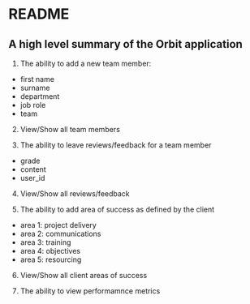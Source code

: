 # README

## A high level summary of the Orbit application

1. The ability to add a new team member:
- first name
- surname
- department
- job role
- team

2. View/Show all team members

3. The ability to leave reviews/feedback for a team member
- grade
- content
- user_id

4. View/Show all reviews/feedback

5. The ability to add area of success as defined by the client
- area 1: project delivery
- area 2: communications
- area 3: training
- area 4: objectives
- area 5: resourcing

6. View/Show all client areas of success

7. The ability to view performamnce metrics
